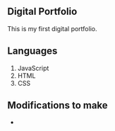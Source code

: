 ## Digital Portfolio

This is my first digital portfolio.

## Languages

1. JavaScript
2. HTML
3. CSS

## Modifications to make

-
